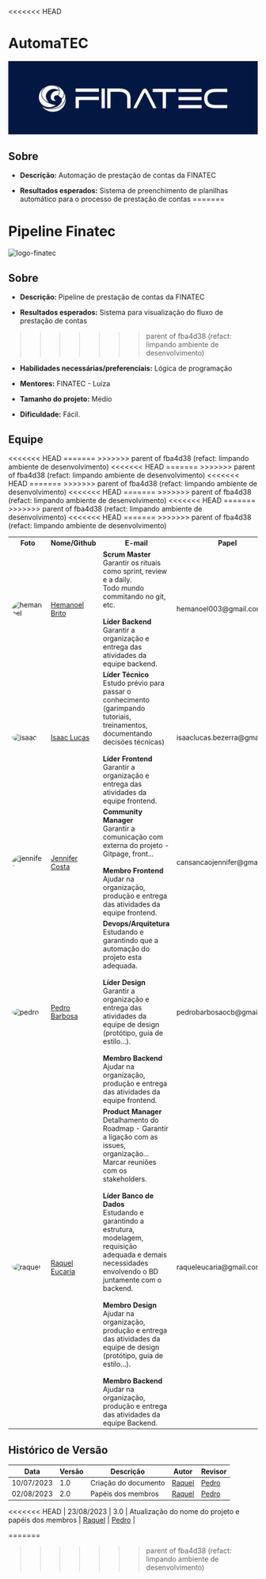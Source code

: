 
<<<<<<< HEAD
# AutomaTEC
![logo-finatec](assets/../planejamento/assets/logo.png)

## Sobre
- **Descrição:** Automação de prestação de contas da FINATEC

- **Resultados esperados:** Sistema de preenchimento de planilhas automático para o processo de prestação de contas
=======
# Pipeline Finatec
![logo-finatec](https://www.finatec.org.br/wp-content/themes/finatec/images/empty.png)

## Sobre
- **Descrição:** Pipeline de prestação de contas da FINATEC

- **Resultados esperados:** Sistema para visualização do fluxo de prestação de contas
>>>>>>> parent of fba4d38 (refact: limpando ambiente de desenvolvimento)

- **Habilidades necessárias/preferenciais:** Lógica de programação

- **Mentores:** FINATEC - Luíza

- **Tamanho do projeto:**  Médio

- **Dificuldade:** Fácil.

## Equipe
<div>
    <table>
    <tr>
        <th>Foto</th>
        <th>Nome/Github</th>
<<<<<<< HEAD
=======
        <th>E-mail</th>
>>>>>>> parent of fba4d38 (refact: limpando ambiente de desenvolvimento)
        <th>Papel</th>
    </tr>
    <tr>
        <td><img alt="hemanoel" src="https://avatars.githubusercontent.com/u/88113694?v=4" style="border-radius:50%" width="50"></td>
        <td><a href="https://github.com/hemanoelbritoF">Hemanoel Brito</a></td>
<<<<<<< HEAD
        <td><b>Scrum Master</b><br>Garantir os rituais como sprint, review e a daily. <br>Todo mundo commitando no git, etc.<br><br><b>Líder Backend</b><br> Garantir a organização e entrega das atividades da equipe backend.</td>
=======
        <td>hemanoel003@gmail.com</td>
        <td><b>Devops/Arquitetura</b><br>Estudando e garantindo que a automação do projeto esta adequada. </td>
>>>>>>> parent of fba4d38 (refact: limpando ambiente de desenvolvimento)
    </tr>
    <tr>
        <td><img alt="isaac" src="https://avatars.githubusercontent.com/u/90662483?v=4" style="border-radius:50%" width="50"></td>
        <td><a href="https://github.com/IsaacLusca">Isaac Lucas</a></td>
<<<<<<< HEAD
        <td><b>Líder Técnico</b><br>Estudo prévio para passar o conhecimento (garimpando tutoriais, treinamentos, documentando decisões técnicas)<br><br><b>Líder Frontend</b><br> Garantir a organização e entrega das atividades da equipe frontend.<br></td>
=======
        <td>isaaclucas.bezerra@gmail.com</td>
        <td><b>Líder Técnico</b><br>Estudo prévio para passar o conhecimento (garimpando tutoriais, treinamentos, documentando decisões técnicas)<br></td>
>>>>>>> parent of fba4d38 (refact: limpando ambiente de desenvolvimento)
    </tr>
    <tr>
        <td><img alt="jennifer" src="https://avatars.githubusercontent.com/u/120498502?v=4" style="border-radius:50%" width="50"></td>
        <td><a href="https://github.com/cansancaojennifer">Jennifer Costa</a></td>
<<<<<<< HEAD
        <td><b>Community Manager</b><br>Garantir a comunicação com externa do projeto - Gitpage, front...<br><br><b>Membro Frontend</b><br> Ajudar na organização, produção e entrega das atividades da equipe frontend.</td>
=======
        <td>cansancaojennifer@gmail.com</td>
        <td><b>Scrum Master</b><br>Garantir os rituais como sprint, review e a daily. <br>Todo mundo commitando no git, etc.</td>
>>>>>>> parent of fba4d38 (refact: limpando ambiente de desenvolvimento)
    </tr>
    <tr>
        <td><img alt="pedro" src="https://avatars.githubusercontent.com/u/78980796?v=4" style="border-radius:50%" width="50"></td>
        <td><a href="https://github.com/pedrobarbosaocb">Pedro Barbosa</a></td>
<<<<<<< HEAD
        <td><b>Devops/Arquitetura</b><br>Estudando e garantindo que a automação do projeto esta adequada.<br><br><b>Líder Design</b><br> Garantir a organização e entrega das atividades da equipe de design (protótipo, guia de estilo...).<br><br><b>Membro Backend</b><br> Ajudar na organização, produção e entrega das atividades da equipe frontend. </td> 
=======
        <td>pedrobarbosaocb@gmail.com</td>
        <td><b>Product Manager</b><br>Detalhamento do Roadmap - Garantir a ligação com as issues, organização...<br>Marcar reuniões com os stakeholders</td>
>>>>>>> parent of fba4d38 (refact: limpando ambiente de desenvolvimento)
    </tr>
    <tr>
        <td><img alt="raquel" src="https://avatars.githubusercontent.com/u/81540491?v=4" style="border-radius:50%" width="50"></td>
        <td><a href="https://github.com/raqueleucaria">Raquel Eucaria</a></td>
<<<<<<< HEAD
        <td><b>Product Manager</b><br>Detalhamento do Roadmap - Garantir a ligação com as issues, organização...<br>Marcar reuniões com os stakeholders. <br><br><b>Líder Banco de Dados</b><br> Estudando e garantindo a estrutura, modelagem, requisição adequada e demais necessidades envolvendo o BD juntamente com o backend. <br><br><b>Membro Design</b><br> Ajudar na organização, produção e entrega das atividades da equipe de design (protótipo, guia de estilo...). <br><br><b>Membro Backend</b><br> Ajudar na organização, produção e entrega das atividades da equipe Backend.</td>
=======
        <td>raqueleucaria@gmail.com</td>
        <td><b>Community Manager</b><br>Garantir a comunicação com externa do projeto - Gitpage, front...</td>
>>>>>>> parent of fba4d38 (refact: limpando ambiente de desenvolvimento)
    </tr>
    </table>
</div>




## Histórico de Versão

| Data | Versão | Descrição |  Autor   |   Revisor  |
| ---- | ------ | ----------| ------- | --------- |
| 10/07/2023 |       1.0   | Criação do documento | [Raquel](https://github.com/raqueleucaria) | [Pedro](https://github.com/pedrobarbosaocb) |
| 02/08/2023 |       2.0   | Papéis dos membros | [Raquel](https://github.com/raqueleucaria) | [Pedro](https://github.com/pedrobarbosaocb) |
<<<<<<< HEAD
| 23/08/2023 |       3.0   | Atualização do nome do projeto e papéis dos membros | [Raquel](https://github.com/raqueleucaria) | [Pedro](https://github.com/pedrobarbosaocb) |

=======
>>>>>>> parent of fba4d38 (refact: limpando ambiente de desenvolvimento)

